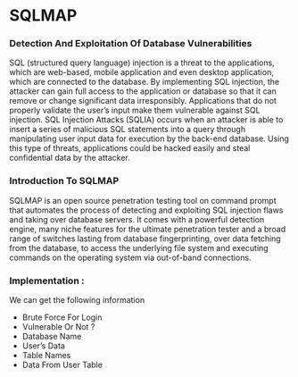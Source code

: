 # SQLMAP

### Detection And Exploitation Of Database Vulnerabilities

SQL (structured query language) injection is a threat to the applications, which are web-based, mobile application and even desktop application, which are connected to the database. By implementing SQL injection, the attacker can gain full access to the application or database so that it can remove or change significant data irresponsibly. Applications that do not properly validate the user’s input make them vulnerable against SQL injection. SQL Injection Attacks (SQLIA) occurs when an attacker is able to insert a series of malicious SQL statements into a query through manipulating user input data for execution by the back-end database. Using this type of threats, applications could be hacked easily and steal confidential data by the attacker.

### Introduction To SQLMAP

SQLMAP is an open source penetration testing tool on command prompt that automates the process of detecting and exploiting SQL injection flaws and taking over database servers. It comes with a powerful detection engine, many niche features for the ultimate penetration tester and a broad range of switches lasting from database fingerprinting, over data fetching from the database, to access the underlying file system and executing commands on the operating system via out-of-band connections.

### Implementation :
We can get the following information
- Brute Force For Login
- Vulnerable Or Not ?
- Database Name
- User’s Data
- Table Names
- Data From User Table

